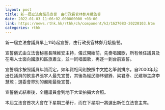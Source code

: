 ```yaml
---
layout: post
title: 新一屆立法會議員宣誓　由行政長官林鄭月娥監誓
date: 2022-01-03 11:06:02.000000000 +08:00
link: https://news.rthk.hk/rthk/ch/component/k2/1627083-20220103.htm
categories: rthk
---
```


新一屆立法會議員早上11時起宣誓，由行政長官林鄭月娥監誓。

宣誓儀式由立法會秘書長陳維安主持，儀式開始前，先奏唱國歌，所有候任議員及在場人士面向國旗和區旗肅立，並一同唱國歌，再逐一到台前宣誓。

宣誓順序按照議員年資而定，如年資相同則按照中文姓名筆劃排序。自2000年起出任議員的飲食界張宇人最先宣誓，其後為經民聯林健鋒、梁君彥、民建聯主席李慧琼；選委會界別的嚴剛最後宣誓。

宣誓儀式結束後，全體議員會到地下大堂拍攝大合照。

本屆立法會首次大會在下星期三舉行，而在下星期一將選出新任立法會主席。
